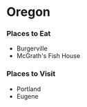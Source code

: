 # Oregon

### Places to Eat
- Burgerville
- McGrath's Fish House

### Places to Visit
- Portland
- Eugene

